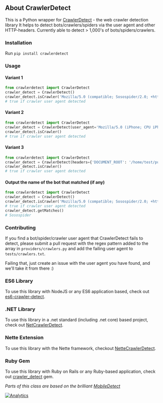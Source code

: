 ## About CrawlerDetect

This is a Python wrapper for [CrawlerDetect](https://github.com/JayBizzle/Crawler-Detect) - the web crawler detection library
It helps to detect bots/crawlers/spiders via the user agent and other HTTP-headers. Currently able to detect > 1,000's of bots/spiders/crawlers.

### Installation
Run `pip install crawlerdetect`

### Usage

#### Variant 1
```Python
from crawlerdetect import CrawlerDetect
crawler_detect = CrawlerDetect()
crawler_detect.isCrawler('Mozilla/5.0 (compatible; Sosospider/2.0; +http://help.soso.com/webspider.htm)')
# true if crawler user agent detected
```

#### Variant 2
```Python
from crawlerdetect import CrawlerDetect
crawler_detect = CrawlerDetect(user_agent='Mozilla/5.0 (iPhone; CPU iPhone OS 7_1 like Mac OS X) AppleWebKit (KHTML, like Gecko) Mobile (compatible; Yahoo Ad monitoring; https://help.yahoo.com/kb/yahoo-ad-monitoring-SLN24857.html)')
crawler_detect.isCrawler()
# true if crawler user agent detected
```

#### Variant 3
```Python
from crawlerdetect import CrawlerDetect
crawler_detect = CrawlerDetect(headers={'DOCUMENT_ROOT': '/home/test/public_html', 'GATEWAY_INTERFACE': 'CGI/1.1', 'HTTP_ACCEPT': '*/*', 'HTTP_ACCEPT_ENCODING': 'gzip, deflate', 'HTTP_CACHE_CONTROL': 'no-cache', 'HTTP_CONNECTION': 'Keep-Alive', 'HTTP_FROM': 'googlebot(at)googlebot.com', 'HTTP_HOST': 'www.test.com', 'HTTP_PRAGMA': 'no-cache', 'HTTP_USER_AGENT': 'Mozilla/5.0 (Macintosh; Intel Mac OS X 10_8_4) AppleWebKit/537.36 (KHTML, like Gecko) Chrome/28.0.1500.71 Safari/537.36', 'PATH': '/bin:/usr/bin', 'QUERY_STRING': 'order=closingDate', 'REDIRECT_STATUS': '200', 'REMOTE_ADDR': '127.0.0.1', 'REMOTE_PORT': '3360', 'REQUEST_METHOD': 'GET', 'REQUEST_URI': '/?test=testing', 'SCRIPT_FILENAME': '/home/test/public_html/index.php', 'SCRIPT_NAME': '/index.php', 'SERVER_ADDR': '127.0.0.1', 'SERVER_ADMIN': 'webmaster@test.com', 'SERVER_NAME': 'www.test.com', 'SERVER_PORT': '80', 'SERVER_PROTOCOL': 'HTTP/1.1', 'SERVER_SIGNATURE': '', 'SERVER_SOFTWARE': 'Apache', 'UNIQUE_ID': 'Vx6MENRxerBUSDEQgFLAAAAAS', 'PHP_SELF': '/index.php', 'REQUEST_TIME_FLOAT': 1461619728.0705, 'REQUEST_TIME': 1461619728})
crawler_detect.isCrawler()
# true if crawler user agent detected
```
#### Output the name of the bot that matched (if any)
```Python
from crawlerdetect import CrawlerDetect
crawler_detect = CrawlerDetect()
crawler_detect.isCrawler('Mozilla/5.0 (compatible; Sosospider/2.0; +http://help.soso.com/webspider.htm)')
# true if crawler user agent detected
crawler_detect.getMatches()
# Sosospider
```

### Contributing
If you find a bot/spider/crawler user agent that CrawlerDetect fails to detect, please submit a pull request with the regex pattern added to the array in `providers/crawlers.py` and add the failing user agent to `tests/crawlers.txt`.

Failing that, just create an issue with the user agent you have found, and we'll take it from there :)

### ES6 Library
To use this library with NodeJS or any ES6 application based, check out [es6-crawler-detect](https://github.com/JefferyHus/es6-crawler-detect).

### .NET Library
To use this library in a .net standard (including .net core) based project, check out [NetCrawlerDetect](https://github.com/gplumb/NetCrawlerDetect).

### Nette Extension
To use this library with the Nette framework, checkout [NetteCrawlerDetect](https://github.com/JanGalek/Crawler-Detect).

### Ruby Gem

To use this library with Ruby on Rails or any Ruby-based application, check out [crawler_detect](https://github.com/loadkpi/crawler_detect) gem.

_Parts of this class are based on the brilliant [MobileDetect](https://github.com/serbanghita/Mobile-Detect)_

[![Analytics](https://ga-beacon.appspot.com/UA-72430465-1/Crawler-Detect/readme?pixel)](https://github.com/JayBizzle/Crawler-Detect)
